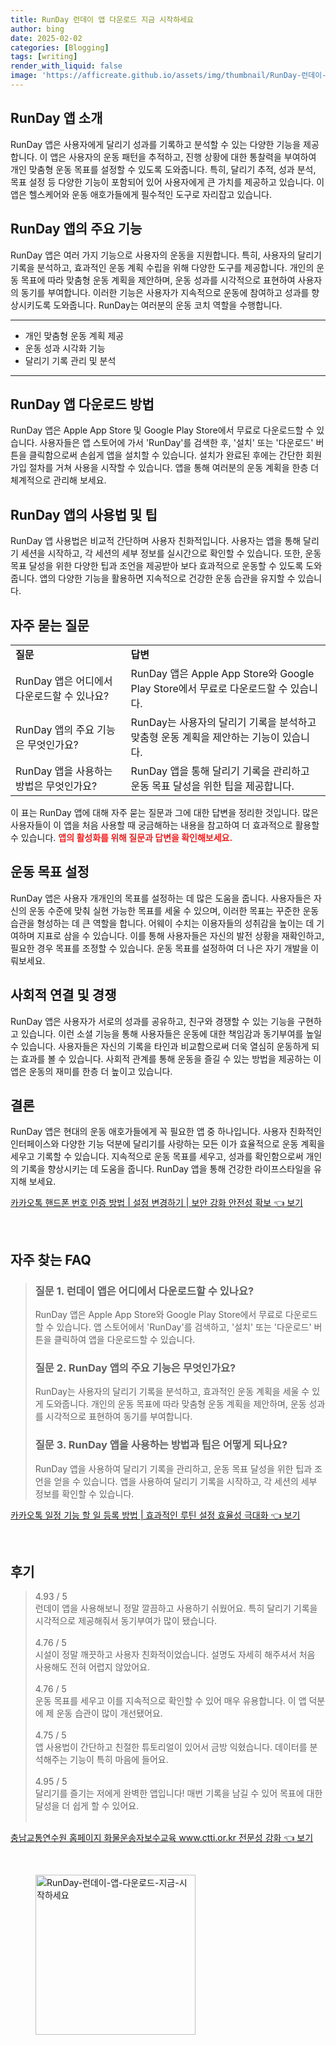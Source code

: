 ```yaml
---
title: RunDay 런데이 앱 다운로드 지금 시작하세요
author: bing
date: 2025-02-02
categories: [Blogging]
tags: [writing]
render_with_liquid: false
image: 'https://afficreate.github.io/assets/img/thumbnail/RunDay-런데이-앱-다운로드-지금-시작하세요.webp'
---
```



<h2 id='런데이_앱_소개'>RunDay 앱 소개</h2>

<p>RunDay 앱은 사용자에게 달리기 성과를 기록하고 분석할 수 있는 다양한 기능을 제공합니다. 이 앱은 사용자의 운동 패턴을 추적하고, 진행 상황에 대한 통찰력을 부여하여 개인 맞춤형 운동 목표를 설정할 수 있도록 도와줍니다. 특히, 달리기 추적, 성과 분석, 목표 설정 등 다양한 기능이 포함되어 있어 사용자에게 큰 가치를 제공하고 있습니다. 이 앱은 헬스케어와 운동 애호가들에게 필수적인 도구로 자리잡고 있습니다.</p>

<h2 id='주요_기능'>RunDay 앱의 주요 기능</h2>

<p>RunDay 앱은 여러 가지 기능으로 사용자의 운동을 지원합니다. 특히, 사용자의 달리기 기록을 분석하고, 효과적인 운동 계획 수립을 위해 다양한 도구를 제공합니다. 개인의 운동 목표에 따라 맞춤형 운동 계획을 제안하며, 운동 성과를 시각적으로 표현하여 사용자의 동기를 부여합니다. 이러한 기능은 사용자가 지속적으로 운동에 참여하고 성과를 향상시키도록 도와줍니다. RunDay는 여러분의 운동 코치 역할을 수행합니다.</p>

<hr />

<ul>
    <li>개인 맞춤형 운동 계획 제공</li>
    <li>운동 성과 시각화 기능</li>
    <li>달리기 기록 관리 및 분석</li>
</ul>

<hr />

<h2 id='앱_다운로드_방법'>RunDay 앱 다운로드 방법</h2>

<p>RunDay 앱은 Apple App Store 및 Google Play Store에서 무료로 다운로드할 수 있습니다. 사용자들은 앱 스토어에 가서 'RunDay'를 검색한 후, '설치' 또는 '다운로드' 버튼을 클릭함으로써 손쉽게 앱을 설치할 수 있습니다. 설치가 완료된 후에는 간단한 회원 가입 절차를 거쳐 사용을 시작할 수 있습니다. 앱을 통해 여러분의 운동 계획을 한층 더 체계적으로 관리해 보세요.</p>

<h2 id='사용법_및_팁'>RunDay 앱의 사용법 및 팁</h2>

<p>RunDay 앱 사용법은 비교적 간단하며 사용자 친화적입니다. 사용자는 앱을 통해 달리기 세션을 시작하고, 각 세션의 세부 정보를 실시간으로 확인할 수 있습니다. 또한, 운동 목표 달성을 위한 다양한 팁과 조언을 제공받아 보다 효과적으로 운동할 수 있도록 도와줍니다. 앱의 다양한 기능을 활용하면 지속적으로 건강한 운동 습관을 유지할 수 있습니다.</p>

<h2 id='자주_묻는_질문'>자주 묻는 질문</h2>

<table>
    <tr>
        <td><b>질문</b></td>
        <td><b>답변</b></td>
    </tr>
    <tr>
        <td>RunDay 앱은 어디에서 다운로드할 수 있나요?</td>
        <td>RunDay 앱은 Apple App Store와 Google Play Store에서 무료로 다운로드할 수 있습니다.</td>
    </tr>
    <tr>
        <td>RunDay 앱의 주요 기능은 무엇인가요?</td>
        <td>RunDay는 사용자의 달리기 기록을 분석하고 맞춤형 운동 계획을 제안하는 기능이 있습니다.</td>
    </tr>
    <tr>
        <td>RunDay 앱을 사용하는 방법은 무엇인가요?</td>
        <td>RunDay 앱을 통해 달리기 기록을 관리하고 운동 목표 달성을 위한 팁을 제공합니다.</td>
    </tr>
</table>

<p>이 표는 RunDay 앱에 대해 자주 묻는 질문과 그에 대한 답변을 정리한 것입니다. 많은 사용자들이 이 앱을 처음 사용할 때 궁금해하는 내용을 참고하여 더 효과적으로 활용할 수 있습니다. <b><span style="color: #ee2323;">앱의 활성화를 위해 질문과 답변을 확인해보세요.</span></b></p>

<h2 id='운동_목표_설정'>운동 목표 설정</h2>

<p>RunDay 앱은 사용자 개개인의 목표를 설정하는 데 많은 도움을 줍니다. 사용자들은 자신의 운동 수준에 맞춰 실현 가능한 목표를 세울 수 있으며, 이러한 목표는 꾸준한 운동 습관을 형성하는 데 큰 역할을 합니다. 어웨이 수치는 이용자들의 성취감을 높이는 데 기여하며 지표로 삼을 수 있습니다. 이를 통해 사용자들은 자신의 발전 상황을 재확인하고, 필요한 경우 목표를 조정할 수 있습니다. 운동 목표를 설정하여 더 나은 자기 개발을 이뤄보세요.</p>

<h2 id='사회적_연결'>사회적 연결 및 경쟁</h2>

<p>RunDay 앱은 사용자가 서로의 성과를 공유하고, 친구와 경쟁할 수 있는 기능을 구현하고 있습니다. 이런 소셜 기능을 통해 사용자들은 운동에 대한 책임감과 동기부여를 높일 수 있습니다. 사용자들은 자신의 기록을 타인과 비교함으로써 더욱 열심히 운동하게 되는 효과를 볼 수 있습니다. 사회적 관계를 통해 운동을 즐길 수 있는 방법을 제공하는 이 앱은 운동의 재미를 한층 더 높이고 있습니다.</p>

<h2 id='결론'>결론</h2>

<p>RunDay 앱은 현대의 운동 애호가들에게 꼭 필요한 앱 중 하나입니다. 사용자 친화적인 인터페이스와 다양한 기능 덕분에 달리기를 사랑하는 모든 이가 효율적으로 운동 계획을 세우고 기록할 수 있습니다. 지속적으로 운동 목표를 세우고, 성과를 확인함으로써 개인의 기록을 향상시키는 데 도움을 줍니다. RunDay 앱을 통해 건강한 라이프스타일을 유지해 보세요.</p>


<p><a class="click-button" title="카카오톡 핸드폰 번호 인증 방법 | 설정 변경하기 | 보안 강화 안전성 확보" href="https://afficreate.github.io/posts/%EC%B9%B4%EC%B9%B4%EC%98%A4%ED%86%A1-%ED%95%B8%EB%93%9C%ED%8F%B0-%EB%B2%88%ED%98%B8-%EC%9D%B8%EC%A6%9D-%EB%B0%A9%EB%B2%95-%EC%84%A4%EC%A0%95-%EB%B3%80%EA%B2%BD%ED%95%98%EA%B8%B0-%EB%B3%B4%EC%95%88-%EA%B0%95%ED%99%94-%EC%95%88%EC%A0%84%EC%84%B1-%ED%99%95%EB%B3%B4/" rel="dofollow">카카오톡 핸드폰 번호 인증 방법 | 설정 변경하기 | 보안 강화 안전성 확보 👈 보기</a></p><br>
<h2 id='자주_찾는_FAQ'>자주 찾는 FAQ</h2>
<div itemscope="" itemtype="https://schema.org/FAQPage"> <blockquote> <div itemscope="" itemprop="mainEntity" itemtype="https://schema.org/Question"> <h3 itemprop="name">질문 1. 런데이 앱은 어디에서 다운로드할 수 있나요?</h3> <div itemscope="" itemprop="acceptedAnswer" itemtype="https://schema.org/Answer"> <span itemprop="text"> <p>RunDay 앱은 Apple App Store와 Google Play Store에서 무료로 다운로드할 수 있습니다. 앱 스토어에서 'RunDay'를 검색하고, '설치' 또는 '다운로드' 버튼을 클릭하여 앱을 다운로드할 수 있습니다.</p> </span> </div> </div> <div itemscope="" itemprop="mainEntity" itemtype="https://schema.org/Question"> <h3 itemprop="name">질문 2. RunDay 앱의 주요 기능은 무엇인가요?</h3> <div itemscope="" itemprop="acceptedAnswer" itemtype="https://schema.org/Answer"> <span itemprop="text"> <p>RunDay는 사용자의 달리기 기록을 분석하고, 효과적인 운동 계획을 세울 수 있게 도와줍니다. 개인의 운동 목표에 따라 맞춤형 운동 계획을 제안하며, 운동 성과를 시각적으로 표현하여 동기를 부여합니다.</p> </span> </div> </div> <div itemscope="" itemprop="mainEntity" itemtype="https://schema.org/Question"> <h3 itemprop="name">질문 3. RunDay 앱을 사용하는 방법과 팁은 어떻게 되나요?</h3> <div itemscope="" itemprop="acceptedAnswer" itemtype="https://schema.org/Answer"> <span itemprop="text"> <p>RunDay 앱을 사용하여 달리기 기록을 관리하고, 운동 목표 달성을 위한 팁과 조언을 얻을 수 있습니다. 앱을 사용하여 달리기 기록을 시작하고, 각 세션의 세부 정보를 확인할 수 있습니다.</p> </span> </div> </div> </blockquote> </div>
<p><a class="click-button" title="카카오톡 일정 기능 할 일 등록 방법 | 효과적인 루틴 설정 효율성 극대화" href="https://afficreate.github.io/posts/%EC%B9%B4%EC%B9%B4%EC%98%A4%ED%86%A1-%EC%9D%BC%EC%A0%95-%EA%B8%B0%EB%8A%A5-%ED%95%A0-%EC%9D%BC-%EB%93%B1%EB%A1%9D-%EB%B0%A9%EB%B2%95-%ED%9A%A8%EA%B3%BC%EC%A0%81%EC%9D%B8-%EB%A3%A8%ED%8B%B4-%EC%84%A4%EC%A0%95-%ED%9A%A8%EC%9C%A8%EC%84%B1-%EA%B7%B9%EB%8C%80%ED%99%94/" rel="dofollow">카카오톡 일정 기능 할 일 등록 방법 | 효과적인 루틴 설정 효율성 극대화 👈 보기</a></p><br>
<h2 id='후기'>후기</h2>
<div itemscope itemtype="https://schema.org/Product">
  <blockquote>
  <div itemprop="review" itemscope itemtype="https://schema.org/Review">
      <div itemprop="reviewRating" itemscope itemtype="https://schema.org/Rating"> <span itemprop="ratingValue">4.93</span> / <span itemprop="bestRating">5</span> </div>
      <span itemprop="reviewBody">런데이 앱을 사용해보니 정말 깔끔하고 사용하기 쉬웠어요. 특히 달리기 기록을 시각적으로 제공해줘서 동기부여가 많이 됐습니다.</span>
  </div>
  <br>
  <div itemprop="review" itemscope itemtype="https://schema.org/Review">
      <div itemprop="reviewRating" itemscope itemtype="https://schema.org/Rating"> <span itemprop="ratingValue">4.76</span> / <span itemprop="bestRating">5</span> </div>
      <span itemprop="reviewBody">시설이 정말 깨끗하고 사용자 친화적이었습니다. 설명도 자세히 해주셔서 처음 사용해도 전혀 어렵지 않았어요.</span>
  </div>
  <br>
  <div itemprop="review" itemscope itemtype="https://schema.org/Review">
      <div itemprop="reviewRating" itemscope itemtype="https://schema.org/Rating"> <span itemprop="ratingValue">4.76</span> / <span itemprop="bestRating">5</span> </div>
      <span itemprop="reviewBody">운동 목표를 세우고 이를 지속적으로 확인할 수 있어 매우 유용합니다. 이 앱 덕분에 제 운동 습관이 많이 개선됐어요.</span>
  </div>
  <br>
  <div itemprop="review" itemscope itemtype="https://schema.org/Review">
      <div itemprop="reviewRating" itemscope itemtype="https://schema.org/Rating"> <span itemprop="ratingValue">4.75</span> / <span itemprop="bestRating">5</span> </div>
      <span itemprop="reviewBody">앱 사용법이 간단하고 친절한 튜토리얼이 있어서 금방 익혔습니다. 데이터를 분석해주는 기능이 특히 마음에 들어요.</span>
  </div>
  <br>
  <div itemprop="review" itemscope itemtype="https://schema.org/Review">
      <div itemprop="reviewRating" itemscope itemtype="https://schema.org/Rating"> <span itemprop="ratingValue">4.95</span> / <span itemprop="bestRating">5</span> </div>
      <span itemprop="reviewBody">달리기를 즐기는 저에게 완벽한 앱입니다! 매번 기록을 남길 수 있어 목표에 대한 달성을 더 쉽게 할 수 있어요.</span>
  </div>
  <br>
  </blockquote>
</div>
<p><a class="click-button" title="충남교통연수원 홈페이지 화물운송자보수교육 www.ctti.or.kr 전문성 강화" href="https://afficreate.github.io/posts/%EC%B6%A9%EB%82%A8%EA%B5%90%ED%86%B5%EC%97%B0%EC%88%98%EC%9B%90-%ED%99%88%ED%8E%98%EC%9D%B4%EC%A7%80-%ED%99%94%EB%AC%BC%EC%9A%B4%EC%86%A1%EC%9E%90%EB%B3%B4%EC%88%98%EA%B5%90%EC%9C%A1-www.ctti.or.kr-%EC%A0%84%EB%AC%B8%EC%84%B1-%EA%B0%95%ED%99%94/" rel="dofollow">충남교통연수원 홈페이지 화물운송자보수교육 www.ctti.or.kr 전문성 강화 👈 보기</a></p><br>
<figure class="image"><img src="https://afficreate.github.io/assets/img/thumbnail/RunDay-런데이-앱-다운로드-지금-시작하세요.webp" alt="RunDay-런데이-앱-다운로드-지금-시작하세요" width="256" height="256"></figure>